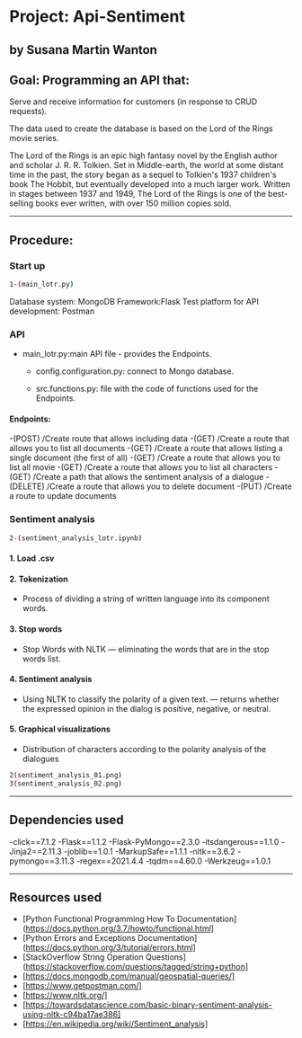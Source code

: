 

# Project: Api-Sentiment
## by Susana Martin Wanton

## Goal: Programming an API that:

Serve and receive information for customers (in response to CRUD requests).

The data used to create the database is based on the Lord of the Rings movie series.

The Lord of the Rings is an epic high fantasy novel by the English author and scholar J. R. R. Tolkien. Set in Middle-earth, the world at some distant time in the past, the story began as a sequel to Tolkien's 1937 children's book The Hobbit, but eventually developed into a much larger work. Written in stages between 1937 and 1949, The Lord of the Rings is one of the best-selling books ever written, with over 150 million copies sold.

---

## Procedure:

### Start up

```bash
1-(main_lotr.py)
```

Database system: MongoDB
Framework:Flask
Test platform for API development: Postman


### API

- main_lotr.py:main API file - provides the Endpoints.

    - config.configuration.py: connect to Mongo database.

    - src.functions.py: file with the code of functions used for the Endpoints.

#### Endpoints:
-(POST)   /Create route that allows including data
-(GET)    /Create a route that allows you to list all documents
-(GET)    /Create a route that allows listing a single document (the first of all)
-(GET)    /Create a route that allows you to list all movie
-(GET)    /Create a route that allows you to list all characters
-(GET)    /Create a path that allows the sentiment analysis of a dialogue
-(DELETE) /Create a route that allows you to delete document
-(PUT)    /Create a route to update documents


### Sentiment analysis

```bash
2-(sentiment_analysis_lotr.ipynb)
```

#### 1. Load .csv

#### 2. Tokenization
- Process of dividing a string of written language into its component words.

#### 3. Stop words
- Stop Words with NLTK — eliminating the words that are in the stop words list.

#### 4. Sentiment analysis
- Using NLTK to classify the polarity of a given text. — returns whether the expressed opinion in the dialog is positive, negative, or neutral. 

#### 5. Graphical visualizations
- Distribution of characters according to the polarity analysis of the dialogues

```bash
2(sentiment_analysis_01.png)
3(sentiment_analysis_02.png)
```

---
## Dependencies used

-click==7.1.2
-Flask==1.1.2
-Flask-PyMongo==2.3.0
-itsdangerous==1.1.0
-Jinja2==2.11.3
-joblib==1.0.1
-MarkupSafe==1.1.1
-nltk==3.6.2
-pymongo==3.11.3
-regex==2021.4.4
-tqdm==4.60.0
-Werkzeug==1.0.1

---
## Resources used

* [Python Functional Programming How To Documentation](https://docs.python.org/3.7/howto/functional.html]
* [Python Errors and Exceptions Documentation](https://docs.python.org/3/tutorial/errors.html]
* [StackOverflow String Operation Questions](https://stackoverflow.com/questions/tagged/string+python]
* [https://docs.mongodb.com/manual/geospatial-queries/]
* [https://www.getpostman.com/]
* [https://www.nltk.org/]
* [https://towardsdatascience.com/basic-binary-sentiment-analysis-using-nltk-c94ba17ae386]
* [https://en.wikipedia.org/wiki/Sentiment_analysis]

